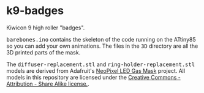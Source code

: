 # k9-badges

Kiwicon 9 high roller "badges".

<tt>barebones.ino</tt> contains the skeleton of the code running on the ATtiny85 so you can add your own animations. The files in the <tt>3D</tt> directory are all the 3D printed parts of the mask.

The <tt>diffuser-replacement.stl</tt> and <tt>ring-holder-replacement.stl</tt> models are derived from Adafruit's [NeoPixel LED Gas Mask](https://learn.adafruit.com/3d-printed-el-wire-laser-neopixel-led-gas-mask/overview) project. All models in this repository are licensed under the [Creative Commons - Attribution - Share Alike license.](https://creativecommons.org/licenses/by-sa/3.0/).
